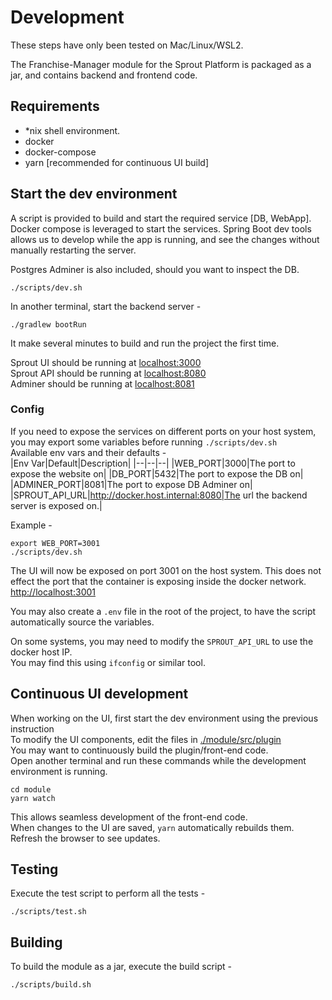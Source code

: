 # Development 

These steps have only been tested on Mac/Linux/WSL2.  

The Franchise-Manager module for the Sprout Platform is packaged as a jar, and contains backend and frontend code.  

## Requirements
- *nix shell environment.  
- docker
- docker-compose
- yarn [recommended for continuous UI build]

## Start the dev environment

A script is provided to build and start the required service [DB, WebApp].  
Docker compose is leveraged to start the services.
Spring Boot dev tools allows us to develop while the app is running, and see the changes without manually restarting the server.  

Postgres Adminer is also included, should you want to inspect the DB.  

```
./scripts/dev.sh
```

In another terminal, start the backend server -  
```
./gradlew bootRun
```

It make several minutes to build and run the project the first time.  

Sprout UI should be running at [localhost:3000](http://localhost:3000)  
Sprout API should be running at [localhost:8080](http://localhost:8080)  
Adminer should be running at [localhost:8081](http://localhost:8081)  

### Config
If you need to expose the services on different ports on your host system, you may export some variables before running `./scripts/dev.sh`  
Available env vars and their defaults -  
|Env Var|Default|Description|
|--|--|--|
|WEB_PORT|3000|The port to expose the website on|
|DB_PORT|5432|The port to expose the DB on|
|ADMINER_PORT|8081|The port to expose DB Adminer on|
|SPROUT_API_URL|http://docker.host.internal:8080|The url the backend server is exposed on.|

Example -  
```
export WEB_PORT=3001
./scripts/dev.sh
```

The UI will now be exposed on port 3001 on the host system. This does not effect the port that the container is exposing inside the docker network.  
[http://localhost:3001](http://localhost:3001)  

You may also create a `.env` file in the root of the project, to have the script automatically source the variables.  

On some systems, you may need to modify the `SPROUT_API_URL` to use the docker host IP.  
You may find this using `ifconfig` or similar tool.


## Continuous UI development
When working on the UI, first start the dev environment using the previous instruction  
To modify the UI components, edit the files in [./module/src/plugin](../module/src/plugin)  
You may want to continuously build the plugin/front-end code.  
Open another terminal and run these commands while the development environment is running.  

```
cd module
yarn watch
```

This allows seamless development of the front-end code.  
When changes to the UI are saved, `yarn` automatically rebuilds them.  
Refresh the browser to see updates.  

## Testing
Execute the test script to perform all the tests -  
```
./scripts/test.sh
```

## Building
To build the module as a jar, execute the build script -  
```
./scripts/build.sh
```

